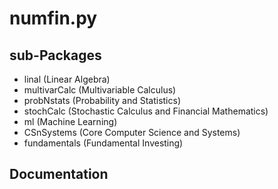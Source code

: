 
# numfin.py



## sub-Packages

- linal (Linear Algebra)
- multivarCalc (Multivariable Calculus)
- probNstats (Probability and Statistics)
- stochCalc (Stochastic Calculus and Financial Mathematics)
- ml (Machine Learning)
- CSnSystems (Core Computer Science and Systems)
- fundamentals (Fundamental Investing)


## Documentation



